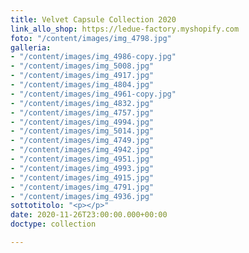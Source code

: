 ```yaml
---
title: Velvet Capsule Collection 2020
link_allo_shop: https://ledue-factory.myshopify.com
foto: "/content/images/img_4798.jpg"
galleria:
- "/content/images/img_4986-copy.jpg"
- "/content/images/img_5008.jpg"
- "/content/images/img_4917.jpg"
- "/content/images/img_4804.jpg"
- "/content/images/img_4961-copy.jpg"
- "/content/images/img_4832.jpg"
- "/content/images/img_4757.jpg"
- "/content/images/img_4994.jpg"
- "/content/images/img_5014.jpg"
- "/content/images/img_4749.jpg"
- "/content/images/img_4942.jpg"
- "/content/images/img_4951.jpg"
- "/content/images/img_4993.jpg"
- "/content/images/img_4915.jpg"
- "/content/images/img_4791.jpg"
- "/content/images/img_4936.jpg"
sottotitolo: "<p></p>"
date: 2020-11-26T23:00:00.000+00:00
doctype: collection

---
```

